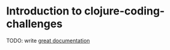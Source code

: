 # Introduction to clojure-coding-challenges

TODO: write [great documentation](http://jacobian.org/writing/what-to-write/)
